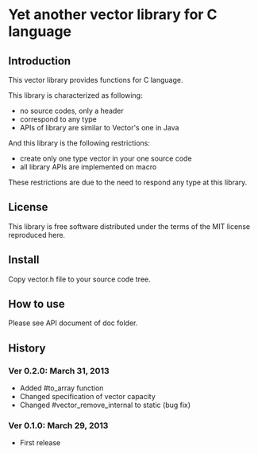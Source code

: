 # Yet another vector library for C language

## Introduction

This vector library provides functions for C language.

This library is characterized as following:

- no source codes, only a header
- correspond to any type
- APIs of library are similar to Vector's one in Java

And this library is the following restrictions:

- create only one type vector in your one source code
- all library APIs are implemented on macro

These restrictions are due to the need to respond any type at this library.

## License

This library is free software distributed under the terms of the MIT license
reproduced here.

## Install

Copy vector.h file to your source code tree.

## How to use

Please see API document of doc folder.

## History

### Ver 0.2.0: March 31, 2013
- Added #to_array function
- Changed specification of vector capacity
- Changed #vector_remove_internal to static (bug fix)

### Ver 0.1.0: March 29, 2013
- First release
